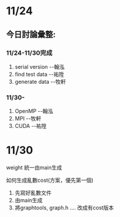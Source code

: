#    11/24
##    今日討論彙整:
###    11/24-11/30完成
1. serial version --翰泓 
2. find test data --祐陞
3. generate data --牧軒

###    11/30-
1. OpenMP --翰泓
2. MPI --牧軒
3. CUDA --祐陞

#    11/30
weight 統一由main生成

如何生成亂數cost(方案，優先第一個)
1. 先寫好亂數文件
2. 由main生成
3. 將graphtools, graph.h .... 改成有cost版本